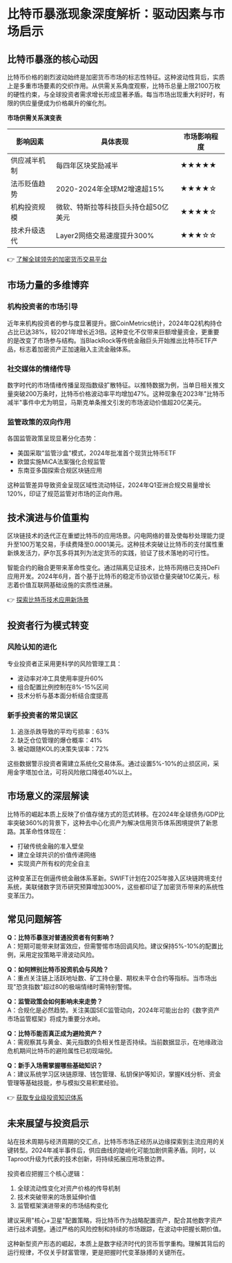 # 比特币暴涨现象深度解析：驱动因素与市场启示

## 比特币暴涨的核心动因

比特币价格的剧烈波动始终是加密货币市场的标志性特征。这种波动性背后，实质上是多重市场要素的交织作用。从供需关系角度观察，比特币总量上限2100万枚的硬性约束，与全球投资者需求增长形成显著矛盾。每当市场出现重大利好时，有限的供应量便成为价格飙升的催化剂。

**市场供需关系演变表**

| 影响因素          | 具体表现                           | 市场影响程度 |
|-------------------|------------------------------------|--------------|
| 供应减半机制      | 每四年区块奖励减半                 | ★★★★★        |
| 法币贬值趋势      | 2020-2024年全球M2增速超15%         | ★★★★☆        |
| 机构投资规模      | 微软、特斯拉等科技巨头持仓超50亿美元 | ★★★★☆        |
| 技术升级迭代      | Layer2网络交易速度提升300%          | ★★★☆☆        |

👉 [了解全球领先的加密货币交易平台](https://bit.ly/okx_welcome)

## 市场力量的多维博弈

### 机构投资者的市场引导
近年来机构投资者的参与度显著提升。据CoinMetrics统计，2024年Q2机构持仓占比已达38%，较2021年增长近3倍。这种变化不仅带来巨额增量资金，更重要的是改变了市场参与结构。当BlackRock等传统金融巨头开始推出比特币ETF产品，标志着加密资产正加速融入主流金融体系。

### 社交媒体的情绪传导
数字时代的市场情绪传播呈现指数级扩散特征。以推特数据为例，当单日相关推文量突破200万条时，比特币价格波动率平均增加47%。这种现象在2023年"比特币减半"事件中尤为明显，马斯克单条推文引发的市场波动价值超20亿美元。

### 监管政策的双向作用
各国监管政策呈现显著分化态势：
- 美国采取"监管沙盒"模式，2024年批准首个现货比特币ETF
- 欧盟实施MiCA法案强化合规监管
- 东南亚多国探索合规区块链应用

这种监管差异导致资金呈现区域性流动特征，2024年Q1亚洲合规交易量增长120%，印证了规范监管对市场的正向作用。

## 技术演进与价值重构

区块链技术的迭代正在重塑比特币的应用场景。闪电网络的普及使每秒处理能力提升至100万笔交易，手续费降至0.0001美元。这种技术突破让比特币的支付属性重新焕发活力，萨尔瓦多将其列为法定货币的实践，验证了技术落地的可行性。

智能合约的融合更带来革命性变化。通过隔离见证技术，比特币网络已支持DeFi应用开发。2024年6月，首个基于比特币的稳定币协议锁仓量突破10亿美元，标志着价值互联网基础设施的实质性进展。

👉 [探索比特币技术应用新场景](https://bit.ly/okx_welcome)

## 投资者行为模式转变

### 风险认知的进化
专业投资者正采用更科学的风险管理工具：
- 波动率对冲工具使用率提升60%
- 组合配置比例控制在8%-15%区间
- 技术分析与基本面分析结合度提高

### 新手投资者的常见误区
1. 追涨杀跌导致的平均亏损率：63%
2. 缺乏仓位管理的爆仓概率：41%
3. 被动跟随KOL的决策失误率：72%

这些数据警示投资者需建立系统化交易体系。通过设置5%-10%的止损区间，采用金字塔加仓法，可将风险敞口降低40%以上。

## 市场意义的深层解读

比特币的崛起本质上反映了价值存储方式的范式转移。在2024年全球债务/GDP比率突破360%的背景下，这种去中心化资产为解决信用货币体系困境提供了新思路。其革命性体现在：
- 打破传统金融的准入壁垒
- 建立全球共识的价值传递网络
- 实现资产所有权的完全自主

这种变革正在倒逼传统金融体系革新。SWIFT计划在2025年接入区块链跨境支付系统，美联储数字货币研究预算增加300%，这些都印证了加密货币带来的系统性变革压力。

## 常见问题解答

**Q：比特币暴涨对普通投资者有何影响？**  
A：短期可能带来财富效应，但需警惕市场回调风险。建议保持5%-10%的配置比例，采用定投策略平滑波动风险。

**Q：如何辨别比特币投资机会与风险？**  
A：重点关注链上活跃地址数、矿工持仓量、期权未平仓合约等指标。当市场出现"恐贪指数"超过80的极端情绪时需特别警惕。

**Q：监管政策会如何影响未来走势？**  
A：合规化是必然趋势。关注美国SEC监管动向，2024年可能出台的《数字资产市场监管框架》将成为重要分水岭。

**Q：比特币能否真正成为避险资产？**  
A：需观察其与黄金、美元指数的负相关性是否持续。当前数据显示，在地缘政治危机期间比特币的避险属性已初现端倪。

**Q：新手入场需掌握哪些基础知识？**  
A：建议系统学习区块链原理、钱包管理、私钥保护等知识，掌握K线分析、资金管理等基础技能，参与模拟交易积累经验。

👉 [获取专业级投资知识体系](https://bit.ly/okx_welcome)

## 未来展望与投资启示

站在技术周期与经济周期的交汇点，比特币市场正经历从边缘探索到主流应用的关键转型。2024年减半事件后，供应曲线的陡峭化可能加剧供需矛盾。同时，以Taproot升级为代表的技术创新，将持续拓展应用场景边界。

投资者应把握三个核心逻辑：
1. 全球流动性变化对资产价格的传导机制
2. 技术突破带来的场景延伸价值
3. 监管框架演进带来的市场结构变化

建议采用"核心+卫星"配置策略，将比特币作为战略配置资产，配合其他数字资产进行战术调整。通过严格的风险控制和持续的市场跟踪，在波动中把握长期价值。

这种新型资产形态的崛起，本质上是数字经济时代的货币哲学重构。理解其背后的运行规律，不仅关乎财富管理，更是把握时代变革脉搏的关键所在。